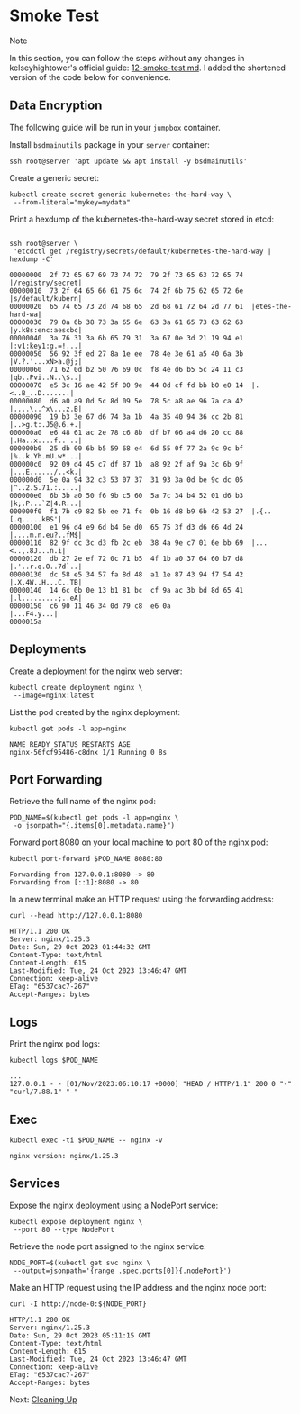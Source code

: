 # Smoke Test

> [!NOTE]
> In this section, you can follow the steps without any changes in kelseyhightower's official guide: [12-smoke-test.md](https://github.com/kelseyhightower/kubernetes-the-hard-way/blob/master/docs/12-smoke-test.md). I added the shortened version of the code below for convenience.

## Data Encryption

The following guide will be run in your `jumpbox` container.

Install `bsdmainutils` package in your `server` container:

```
ssh root@server 'apt update && apt install -y bsdmainutils'
```

Create a generic secret:

```
kubectl create secret generic kubernetes-the-hard-way \
 --from-literal="mykey=mydata"

```

Print a hexdump of the kubernetes-the-hard-way secret stored in etcd:

```

ssh root@server \
 'etcdctl get /registry/secrets/default/kubernetes-the-hard-way | hexdump -C'

```

```
00000000  2f 72 65 67 69 73 74 72  79 2f 73 65 63 72 65 74  |/registry/secret|
00000010  73 2f 64 65 66 61 75 6c  74 2f 6b 75 62 65 72 6e  |s/default/kubern|
00000020  65 74 65 73 2d 74 68 65  2d 68 61 72 64 2d 77 61  |etes-the-hard-wa|
00000030  79 0a 6b 38 73 3a 65 6e  63 3a 61 65 73 63 62 63  |y.k8s:enc:aescbc|
00000040  3a 76 31 3a 6b 65 79 31  3a 67 0e 3d 21 19 94 e1  |:v1:key1:g.=!...|
00000050  56 92 3f ed 27 8a 1e ee  78 4e 3e 61 a5 40 6a 3b  |V.?.'...xN>a.@j;|
00000060  71 62 0d b2 50 76 69 0c  f8 4e d6 b5 5c 24 11 c3  |qb..Pvi..N..\$..|
00000070  e5 3c 16 ae 42 5f 00 9e  44 0d cf fd bb b0 e0 14  |.<..B_..D.......|
00000080  d6 a0 a9 0d 5c 8d 09 5e  78 5c a8 ae 96 7a ca 42  |....\..^x\...z.B|
00000090  19 b3 3e 67 d6 74 3a 1b  4a 35 40 94 36 cc 2b 81  |..>g.t:.J5@.6.+.|
000000a0  e6 48 61 ac 2e 78 c6 8b  df b7 66 a4 d6 20 cc 88  |.Ha..x....f.. ..|
000000b0  25 db 00 6b b5 59 68 e4  6d 55 0f 77 2a 9c 9c bf  |%..k.Yh.mU.w*...|
000000c0  92 09 d4 45 c7 df 87 1b  a8 92 2f af 9a 3c 6b 9f  |...E....../..<k.|
000000d0  5e 0a 94 32 c3 53 07 37  31 93 3a 0d be 9c dc 05  |^..2.S.71.:.....|
000000e0  6b 3b a0 50 f6 9b c5 60  5a 7c 34 b4 52 01 d6 b3  |k;.P...`Z|4.R...|
000000f0  f1 7b c9 82 5b ee 71 fc  0b 16 d8 b9 6b 42 53 27  |.{..[.q.....kBS'|
00000100  e1 96 d4 e9 6d b4 6e d0  65 75 3f d3 d6 66 4d 24  |....m.n.eu?..fM$|
00000110  82 9f dc 3c d3 fb 2c eb  38 4a 9e c7 01 6e bb 69  |...<..,.8J...n.i|
00000120  db 27 2e ef 72 0c 71 b5  4f 1b a0 37 64 60 b7 d8  |.'..r.q.O..7d`..|
00000130  dc 58 e5 34 57 fa 8d 48  a1 1e 87 43 94 f7 54 42  |.X.4W..H...C..TB|
00000140  14 6c 0b 0e 13 b1 81 bc  cf 9a ac 3b bd 8d 65 41  |.l.........;..eA|
00000150  c6 90 11 46 34 0d 79 c8  e6 0a                    |...F4.y...|
0000015a
```

## Deployments

Create a deployment for the nginx web server:

```
kubectl create deployment nginx \
 --image=nginx:latest
```

List the pod created by the nginx deployment:

```
kubectl get pods -l app=nginx
```

```
NAME READY STATUS RESTARTS AGE
nginx-56fcf95486-c8dnx 1/1 Running 0 8s
```

## Port Forwarding

Retrieve the full name of the nginx pod:

```
POD_NAME=$(kubectl get pods -l app=nginx \
 -o jsonpath="{.items[0].metadata.name}")
```

Forward port 8080 on your local machine to port 80 of the nginx pod:

```
kubectl port-forward $POD_NAME 8080:80
```

```
Forwarding from 127.0.0.1:8080 -> 80
Forwarding from [::1]:8080 -> 80
```

In a new terminal make an HTTP request using the forwarding address:

```
curl --head http://127.0.0.1:8080
```

```
HTTP/1.1 200 OK
Server: nginx/1.25.3
Date: Sun, 29 Oct 2023 01:44:32 GMT
Content-Type: text/html
Content-Length: 615
Last-Modified: Tue, 24 Oct 2023 13:46:47 GMT
Connection: keep-alive
ETag: "6537cac7-267"
Accept-Ranges: bytes
```

## Logs

Print the nginx pod logs:

```
kubectl logs $POD_NAME
```

```
...
127.0.0.1 - - [01/Nov/2023:06:10:17 +0000] "HEAD / HTTP/1.1" 200 0 "-" "curl/7.88.1" "-"
```

## Exec

```
kubectl exec -ti $POD_NAME -- nginx -v
```

```
nginx version: nginx/1.25.3
```

## Services

Expose the nginx deployment using a NodePort service:

```
kubectl expose deployment nginx \
 --port 80 --type NodePort
```

Retrieve the node port assigned to the nginx service:

```
NODE_PORT=$(kubectl get svc nginx \
 --output=jsonpath='{range .spec.ports[0]}{.nodePort}')
```

Make an HTTP request using the IP address and the nginx node port:

```
curl -I http://node-0:${NODE_PORT}
```

```
HTTP/1.1 200 OK
Server: nginx/1.25.3
Date: Sun, 29 Oct 2023 05:11:15 GMT
Content-Type: text/html
Content-Length: 615
Last-Modified: Tue, 24 Oct 2023 13:46:47 GMT
Connection: keep-alive
ETag: "6537cac7-267"
Accept-Ranges: bytes
```

Next: [Cleaning Up](https://github.com/Jaecom/kubernetes-the-hard-way-raspberrypi-docker/blob/main/docs/13-cleanup.md)
